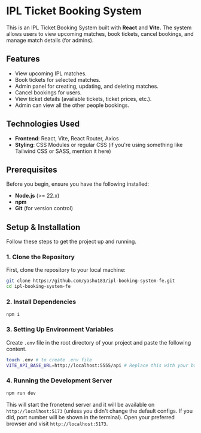# IPL Ticket Booking System

This is an IPL Ticket Booking System built with **React** and **Vite.** The system allows users to view upcoming matches, book tickets, cancel bookings, and manage match details (for admins).

## Features

- View upcoming IPL matches.
- Book tickets for selected matches.
- Admin panel for creating, updating, and deleting matches.
- Cancel bookings for users.
- View ticket details (available tickets, ticket prices, etc.).
- Admin can view all the other people bookings.

## Technologies Used

- **Frontend**: React, Vite, React Router, Axios
- **Styling**: CSS Modules or regular CSS (if you're using something like Tailwind CSS or SASS, mention it here)

## Prerequisites

Before you begin, ensure you have the following installed:

- **Node.js** (>= 22.x)
- **npm** 
- **Git** (for version control)

## Setup & Installation

Follow these steps to get the project up and running.

### 1. Clone the Repository

First, clone the repository to your local machine:

```bash
git clone https://github.com/yashu183/ipl-booking-system-fe.git
cd ipl-booking-system-fe
```

### 2. Install Dependencies

```bash
npm i
```

### 3. Setting Up Environment Variables

Create `.env` file in the root directory of your project and paste the following content.


```bash
touch .env # to create .env file
VITE_API_BASE_URL=http://localhost:5555/api # Replace this with your backend URL.
```

### 4. Running the Development Server

```bash
npm run dev
```

This will start the fronetend server and it will be available on `http://localhost:5173` (unless you didn't change the default configs. If you did, port number will be shown in the terminal). Open your preferred browser and visit `http://localhost:5173`.

